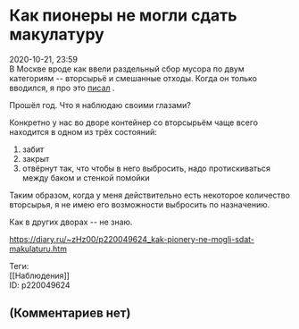 Как пионеры не могли сдать макулатуру
=====================================

  
2020-10-21, 23:59  
 В Москве вроде как ввели раздельный сбор мусора по двум категориям -- вторсырьё и смешанные отходы. Когда он только вводился, я про это  [писал](Что%20я%20думаю%20про%20раздельный%20сбор%20мусора)  .   
   
 Прошёл год. Что я наблюдаю своими глазами?   
   
 Конкретно у нас во дворе контейнер со вторсырьём чаще всего находится в одном из трёх состояний:   
 1) забит   
 2) закрыт   
 3) отвёрнут так, что чтобы в него выбросить, надо протискиваться между баком и стенкой помойки   
   
 Таким образом, когда у меня действительно есть некоторое количество вторсырья, я не имею его возможности выбросить по назначению.   
   
 Как в других дворах -- не знаю.   
  
<https://diary.ru/~zHz00/p220049624_kak-pionery-ne-mogli-sdat-makulaturu.htm>  
  
Теги:  
[[Наблюдения]]  
ID: p220049624  


(Комментариев нет)
------------------
